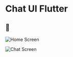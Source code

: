 
# Chat UI Flutter  

## 📸 


![Home Screen](https://github.com/AhmadAmmar2022/Chat-UI-Flutter/issues/1)  

 
![Chat Screen](https://raw.githubusercontent.com/AhmadAmmar2022/Chat-UI-Flutter/main/chatt/Screenshots-chat/chat_screen.png)  
